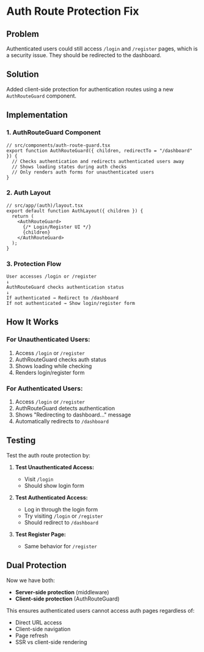 # Auth Route Protection Fix

## Problem

Authenticated users could still access `/login` and `/register` pages, which is a security issue. They should be redirected to the dashboard.

## Solution

Added client-side protection for authentication routes using a new `AuthRouteGuard` component.

## Implementation

### 1. AuthRouteGuard Component

```tsx
// src/components/auth-route-guard.tsx
export function AuthRouteGuard({ children, redirectTo = "/dashboard" }) {
  // Checks authentication and redirects authenticated users away
  // Shows loading states during auth checks
  // Only renders auth forms for unauthenticated users
}
```

### 2. Auth Layout

```tsx
// src/app/(auth)/layout.tsx
export default function AuthLayout({ children }) {
  return (
    <AuthRouteGuard>
      {/* Login/Register UI */}
      {children}
    </AuthRouteGuard>
  );
}
```

### 3. Protection Flow

```
User accesses /login or /register
↓
AuthRouteGuard checks authentication status
↓
If authenticated → Redirect to /dashboard
If not authenticated → Show login/register form
```

## How It Works

### For Unauthenticated Users:

1. Access `/login` or `/register`
2. AuthRouteGuard checks auth status
3. Shows loading while checking
4. Renders login/register form

### For Authenticated Users:

1. Access `/login` or `/register`
2. AuthRouteGuard detects authentication
3. Shows "Redirecting to dashboard..." message
4. Automatically redirects to `/dashboard`

## Testing

Test the auth route protection by:

1. **Test Unauthenticated Access:**

   - Visit `/login`
   - Should show login form

2. **Test Authenticated Access:**

   - Log in through the login form
   - Try visiting `/login` or `/register`
   - Should redirect to `/dashboard`

3. **Test Register Page:**
   - Same behavior for `/register`

## Dual Protection

Now we have both:

- **Server-side protection** (middleware)
- **Client-side protection** (AuthRouteGuard)

This ensures authenticated users cannot access auth pages regardless of:

- Direct URL access
- Client-side navigation
- Page refresh
- SSR vs client-side rendering
